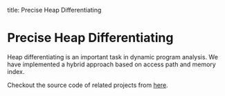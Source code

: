 title: Precise Heap Differentiating

# Precise Heap Differentiating

Heap differentiating is an important task in dynamic program analysis.
We have implemented a hybrid approach based on access path and memory index.

Checkout the source code of related projects from [here](https://lab.artemisprojects.org/tracing/phd).
